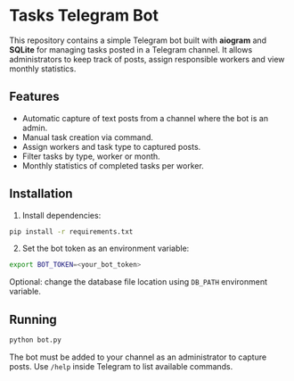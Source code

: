 # Tasks Telegram Bot

This repository contains a simple Telegram bot built with **aiogram** and
**SQLite** for managing tasks posted in a Telegram channel. It allows
administrators to keep track of posts, assign responsible workers and view
monthly statistics.

## Features

- Automatic capture of text posts from a channel where the bot is an admin.
- Manual task creation via command.
- Assign workers and task type to captured posts.
- Filter tasks by type, worker or month.
- Monthly statistics of completed tasks per worker.

## Installation

1. Install dependencies:

```bash
pip install -r requirements.txt
```

2. Set the bot token as an environment variable:

```bash
export BOT_TOKEN=<your_bot_token>
```

Optional: change the database file location using `DB_PATH` environment
variable.

## Running

```bash
python bot.py
```

The bot must be added to your channel as an administrator to capture posts.
Use `/help` inside Telegram to list available commands.
